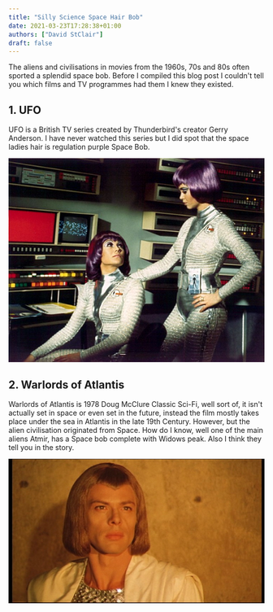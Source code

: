 ```yaml
---
title: "Silly Science Space Hair Bob"
date: 2021-03-23T17:28:38+01:00
authors: ["David StClair"]
draft: false
---
```

The aliens and civilisations in movies from the 1960s, 70s and 80s often sported a splendid space bob.  Before I compiled this blog post I couldn't tell you which films and TV programmes had them I knew they existed. 

## 1. UFO
 UFO is a British TV series created by Thunderbird's creator Gerry Anderson.  I have never watched this series but I did spot that the space ladies hair is regulation purple Space Bob.

![UFO Space Bob](ufo-space-bob.jpg)

## 2. Warlords of Atlantis
Warlords of Atlantis is 1978 Doug McClure Classic Sci-Fi, well sort of, it isn't actually set in space or even set in the future, instead the film mostly takes place under the sea in Atlantis in the late 19th Century. However, but the alien civilisation  originated from Space.  How do I know, well one of the main aliens Atmir, has a Space bob complete with Widows peak.  Also I think they tell you in the story.

![Warlords of Atlantis Atmir](atmir-warlords-of-atlantis.jpg)